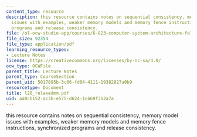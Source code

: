 ```yaml
---
content_type: resource
description: this resource contains notes on sequential consistency, memory model
  issues with examples, weaker memory models and memory fence instructions, synchronized
  programs and release consistency.
file: /ol-ocw-studio-app/courses/6-823-computer-system-architecture-fall-2005/aa0cb152ac3be575d6241c669f352a7a_l20_relaxedmm.pdf
file_size: 92354
file_type: application/pdf
learning_resource_types:
- Lecture Notes
license: https://creativecommons.org/licenses/by-nc-sa/4.0/
ocw_type: OCWFile
parent_title: Lecture Notes
parent_type: CourseSection
parent_uid: 5017895b-3c66-fd04-4111-19382827a0b9
resourcetype: Document
title: l20_relaxedmm.pdf
uid: aa0cb152-ac3b-e575-d624-1c669f352a7a
---
```

this resource contains notes on sequential consistency, memory model issues with examples, weaker memory models and memory fence instructions, synchronized programs and release consistency.